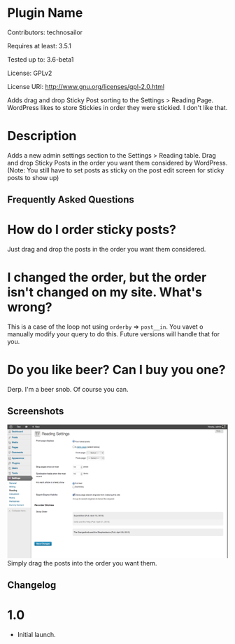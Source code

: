 # Plugin Name
Contributors: technosailor

Requires at least: 3.5.1

Tested up to: 3.6-beta1

License: GPLv2

License URI: http://www.gnu.org/licenses/gpl-2.0.html

Adds drag and drop Sticky Post sorting to the Settings > Reading Page. WordPress likes to store Stickies in order they were stickied. I don't like that.

# Description

Adds a new admin settings section to the Settings > Reading table. Drag and drop Sticky Posts in the order you want them considered by WordPress. (Note: You still have to set posts as sticky on the post edit screen for sticky posts to show up)

## Frequently Asked Questions

# How do I order sticky posts?

Just drag and drop the posts in the order you want them considered.

# I changed the order, but the order isn't changed on my site. What's wrong?

This is a case of the loop not using `orderby` => `post__in`. You vavet o manually modify your query to do this. Future versions will handle that for you.

# Do you like beer? Can I buy you one?

Derp. I'm a beer snob. Of course you can.

## Screenshots

![Screenshot](/screenshot-1.png "Screenshot")
Simply drag the posts into the order you want them.

## Changelog

# 1.0
* Initial launch.

